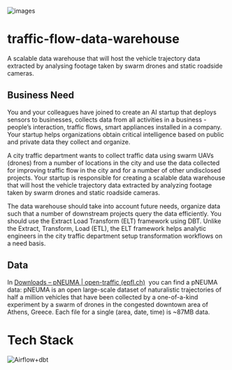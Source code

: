 ![images](https://user-images.githubusercontent.com/59474650/191608056-3f1af3c5-4ad3-4df7-9983-29ae2b1b9cff.png)
# traffic-flow-data-warehouse
A scalable data warehouse that will host the vehicle trajectory data extracted by analysing footage taken by swarm drones and static roadside cameras. 
## Business Need

You and your colleagues have joined to create an AI startup that deploys sensors to businesses, collects data from all activities in a business - people’s interaction, traffic flows, smart appliances installed in a company. Your startup helps organizations obtain critical intelligence based on public and private data they collect and organize.

A city traffic department wants to collect traffic data using swarm UAVs (drones) from a number of locations in the city and use the data collected for improving traffic flow in the city and for a number of other undisclosed projects. Your startup is responsible for creating a scalable data warehouse that will host the vehicle trajectory data extracted by analyzing footage taken by swarm drones and static roadside cameras.

The data warehouse should take into account future needs, organize data such that a number of downstream projects query the data efficiently. You should use the Extract Load Transform (ELT) framework using DBT.  Unlike the Extract, Transform, Load (ETL), the ELT framework helps analytic engineers in the city traffic department setup transformation workflows on a need basis.

## Data

In [Downloads – pNEUMA | open-traffic (epfl.ch)](https://open-traffic.epfl.ch/index.php/downloads/#1599047632450-ebe509c8-1330)
 you can find a pNEUMA data: pNEUMA is an open large-scale dataset of naturalistic trajectories of half a million vehicles that have been collected by a one-of-a-kind experiment by a swarm of drones in the congested downtown area of Athens, Greece. Each file for a single (area, date, time) is ~87MB data.

# Tech Stack
![Airflow+dbt](https://user-images.githubusercontent.com/59474650/191607588-f9745b50-6017-48d9-999b-fcfe64465dad.png)
